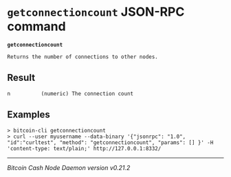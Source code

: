 `getconnectioncount` JSON-RPC command
=====================================

**`getconnectioncount`**

```
Returns the number of connections to other nodes.
```

Result
------

```
n          (numeric) The connection count
```

Examples
--------

```
> bitcoin-cli getconnectioncount 
> curl --user myusername --data-binary '{"jsonrpc": "1.0", "id":"curltest", "method": "getconnectioncount", "params": [] }' -H 'content-type: text/plain;' http://127.0.0.1:8332/
```

***

*Bitcoin Cash Node Daemon version v0.21.2*
